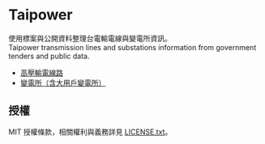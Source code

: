 # Taipower

使用標案與公開資料整理台電輸電線與變電所資訊。\
Taipower transmission lines and substations information from government tenders and public data.

* [高壓輸電線路](source/transmission.md)
* [變電所（含大用戶變電所）](source/substation.md)

## 授權

MIT 授權條款，相關權利與義務詳見 [LICENSE.txt](LICENSE.txt)。
